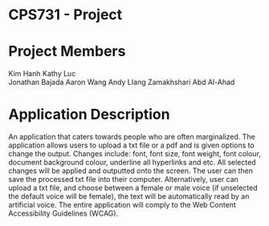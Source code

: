 # CPS731 - Project

# Project Members
Kim Hanh Kathy Luc  
Jonathan Bajada
Aaron Wang
Andy LIang
Zamakhshari Abd Al-Ahad 

# Application Description

An application that caters towards people who are often marginalized. The application allows users to upload a txt file or a pdf and is given options to change the output. Changes include: font, font size, font weight, font colour, document background colour, underline all hyperlinks  and etc. All selected changes will be applied and outputted onto the screen. The user can then save the processed txt file into their computer. Alternatively, user can upload a txt file, and choose between a female or male voice (if unselected the default voice will be female), the text will be automatically read by an artificial voice. The entire application will comply to the Web Content Accessibility Guidelines (WCAG). 

